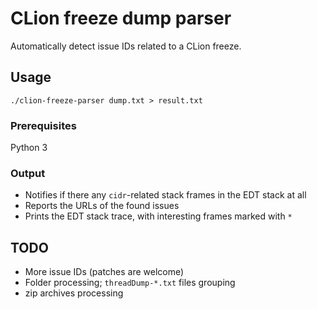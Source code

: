 # CLion freeze dump parser

Automatically detect issue IDs related to a CLion freeze.

## Usage

```
./clion-freeze-parser dump.txt > result.txt
```

### Prerequisites

Python 3


### Output

- Notifies if there any `cidr`-related stack frames in the EDT stack at all
- Reports the URLs of the found issues
- Prints the EDT stack trace, with interesting frames marked with `*`

## TODO

- More issue IDs (patches are welcome)
- Folder processing; `threadDump-*.txt` files grouping
- zip archives processing
